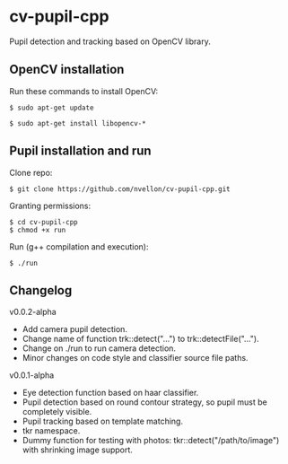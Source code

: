 cv-pupil-cpp
============

Pupil detection and tracking based on OpenCV library.


OpenCV installation
-------------------

Run these commands to install OpenCV: 

    $ sudo apt-get update

    $ sudo apt-get install libopencv-*


Pupil installation and run
--------------------------

Clone repo:

    $ git clone https://github.com/nvellon/cv-pupil-cpp.git

Granting permissions:

    $ cd cv-pupil-cpp
    $ chmod +x run

Run (g++ compilation and execution):

    $ ./run

Changelog
---------

v0.0.2-alpha
- Add camera pupil detection.
- Change name of function trk::detect("...") to trk::detectFile("...").
- Change on ./run to run camera detection.
- Minor changes on code style and classifier source file paths.

v0.0.1-alpha
- Eye detection function based on haar classifier.
- Pupil detection based on round contour strategy, so pupil must be completely visible.
- Pupil tracking based on template matching.
- tkr namespace.
- Dummy function for testing with photos: tkr::detect("/path/to/image") with shrinking image support.
